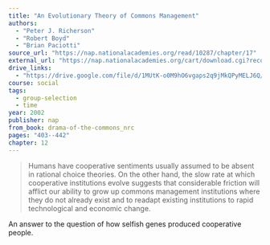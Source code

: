 ```yaml
---
title: "An Evolutionary Theory of Commons Management"
authors:
  - "Peter J. Richerson"
  - "Robert Boyd"
  - "Brian Paciotti"
source_url: "https://nap.nationalacademies.org/read/10287/chapter/17"
external_url: "https://nap.nationalacademies.org/cart/download.cgi?record_id=10287&file=403-442"
drive_links:
  - "https://drive.google.com/file/d/1MUtK-o0M9hO6vgaps2q9jMkQPyMELJ6Q/view?usp=drivesdk"
course: social
tags:
  - group-selection
  - time
year: 2002
publisher: nap
from_book: drama-of-the-commons_nrc
pages: "403--442"
chapter: 12
---
```


> Humans have cooperative sentiments usually assumed to be absent in rational choice theories.
On the other hand, the slow rate at which cooperative institutions evolve suggests that considerable friction will afflict our ability to grow up commons management institutions where they do not already exist and to readapt existing institutions to rapid technological and economic change.

An answer to the question of how selfish genes produced cooperative people.
